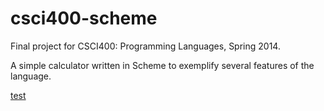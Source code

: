 csci400-scheme
==============

Final project for CSCI400: Programming Languages, Spring 2014.

A simple calculator written in Scheme to exemplify several features of
the language.

[test](LICENSE#L5)
